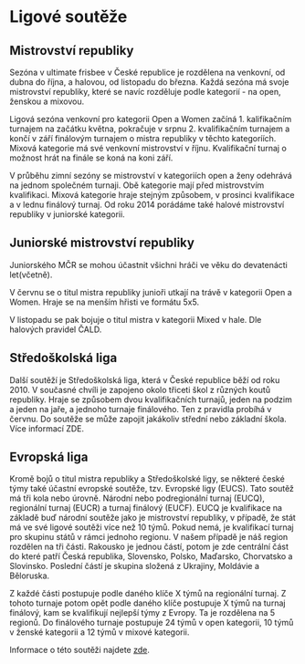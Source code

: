 # Ligové soutěže

## Mistrovství republiky

Sezóna v ultimate frisbee v České republice je rozdělena na venkovní, od dubna do října, a halovou, od listopadu do března. Každá sezóna má svoje mistrovství republiky, které se navíc rozděluje podle kategorií - na open, ženskou a mixovou. 

Ligová sezóna venkovní pro kategorii Open a Women začíná 1. kalifikačním turnajem na začátku května, pokračuje v srpnu 2. kvalifikačním turnajem a končí v září finálovým turnajem o mistra republiky v těchto kategoríích. Mixová kategorie má své venkovní mistrovství v říjnu. Kvalifikační turnaj o možnost hrát na finále se koná na koni září. 

V průběhu zimní sezóny se mistrovství v kategoriích open a ženy odehrává na jednom společném turnaji. Obě kategorie mají před mistrovstvím kvalifikaci. Mixová kategorie hraje stejným způsobem, v prosinci kvalifikace a v lednu finálový turnaj. Od roku 2014 porádáme také halové mistrovství republiky v juniorské kategorii.

## Juniorské mistrovství republiky

Juniorského MČR se mohou účastnit všichni hráči ve věku do devatenácti let(včetně). 

V červnu se o titul mistra republiky junioři utkají na trávě v kategorii Open a Women. Hraje se na menším hřisti ve formátu 5x5. 

V listopadu se pak bojuje o titul mistra v kategorii Mixed v hale. Dle halových pravidel ČALD. 

## Středoškolská liga

Další soutěží je Středoškolská liga, která v České republice běží od roku 2010. V současné chvíli je zapojeno okolo třiceti škol z různých koutů republiky. Hraje se způsobem dvou kvalifikačních turnajů, jeden na podzim a jeden na jaře, a jednoho turnaje finálového. Ten z pravidla probíhá v červnu. Do soutěže se může zapojit jakákoliv střední nebo základní škola. Více informací ZDE.

## Evropská liga

Kromě bojů o titul mistra republiky a Středoškolské ligy, se některé české týmy také účastní evropské soutěže, tzv. Evropské ligy (EUCS). Tato soutěž má tři kola nebo úrovně. Národní nebo podregionální turnaj (EUCQ), regionální turnaj (EUCR) a turnaj finálový (EUCF). EUCQ je kvalifikace na základě buď národní soutěže jako je mistrovství republiky, v případě, že stát má ve své ligové soutěži více než 10 týmů. Pokud nemá, je kvalifikací turnaj pro skupinu států v rámci jednoho regionu. V našem případě je náš region rozdělen na tři části. Rakousko je jednou částí, potom je zde centrální část do které patří Česká republika, Slovensko, Polsko, Maďarsko, Chorvatsko a Slovinsko. Poslední částí je skupina složená z Ukrajiny, Moldávie a Běloruska.

Z každé části postupuje podle daného klíče X týmů na regionální turnaj. Z tohoto turnaje potom opět podle daného klíče postupuje X týmů na turnaj finálový, kam se kvalifikují nejlepší týmy z Evropy. Ta je rozdělena na 5 regionů. Do finálového turnaje postupuje 24 týmů v open kategorii, 10 týmů v ženské kategorii a 12 týmů v mixové kategorii.

Informace o této soutěži najdete [zde](https://www.ultimatefederation.eu/club-champs.php).
